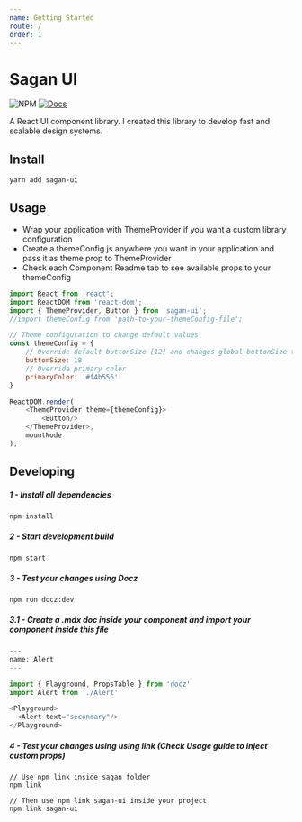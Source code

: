 ```yaml
---
name: Getting Started
route: /
order: 1
---
```


# Sagan UI

![NPM](https://img.shields.io/npm/v/sagan-ui.svg)
[![Docs](https://img.shields.io/badge/read-docs-blue.svg)](https://paesvitor.github.io/sagan)

A React UI component library.
I created this library to develop fast and scalable design systems.

## Install

    yarn add sagan-ui

## Usage

- Wrap your application with ThemeProvider if you want a custom library configuration
- Create a themeConfig.js anywhere you want in your application and pass it as theme prop to ThemeProvider
- Check each Component Readme tab to see available props to your themeConfig

```js
import React from 'react';
import ReactDOM from 'react-dom';
import { ThemeProvider, Button } from 'sagan-ui';
//import themeConfig from 'path-to-your-themeConfig-file';

// Theme configuration to change default values
const themeConfig = {
    // Override default buttonSize [12] and changes global buttonSize to 18
    buttonSize: 18
    // Override primary color
    primaryColor: '#f4b556'
}

ReactDOM.render(
    <ThemeProvider theme={themeConfig}>
        <Button/>
    </ThemeProvider>,
    mountNode
);
```

## Developing

##### 1 - Install all dependencies

    npm install

##### 2 - Start development build

    npm start

##### 3 - Test your changes using Docz

    npm run docz:dev

##### 3.1 - Create a .mdx doc inside your component and import your component inside this file

```js
---
name: Alert
---

import { Playground, PropsTable } from 'docz'
import Alert from './Alert'

<Playground>
  <Alert text="secondary"/>
</Playground>

```

##### 4 - Test your changes using using link **(Check Usage guide to inject custom props)**

    // Use npm link inside sagan folder
    npm link

    // Then use npm link sagan-ui inside your project
    npm link sagan-ui
